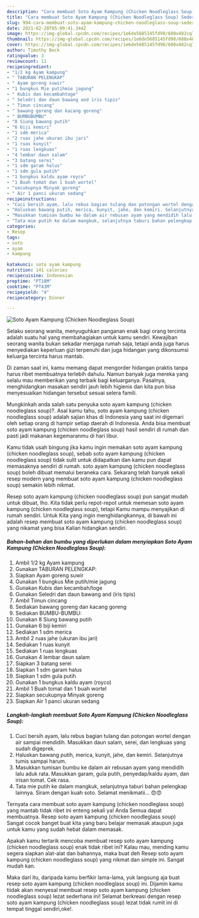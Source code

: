 ```yaml
---
description: "Cara membuat Soto Ayam Kampung (Chicken Noodleglass Soup) Sederhana dan Mudah Dibuat"
title: "Cara membuat Soto Ayam Kampung (Chicken Noodleglass Soup) Sederhana dan Mudah Dibuat"
slug: 994-cara-membuat-soto-ayam-kampung-chicken-noodleglass-soup-sederhana-dan-mudah-dibuat
date: 2021-02-20T05:09:41.344Z
image: https://img-global.cpcdn.com/recipes/1e6de5685145fd98/680x482cq70/soto-ayam-kampung-chicken-noodleglass-soup-foto-resep-utama.jpg
thumbnail: https://img-global.cpcdn.com/recipes/1e6de5685145fd98/680x482cq70/soto-ayam-kampung-chicken-noodleglass-soup-foto-resep-utama.jpg
cover: https://img-global.cpcdn.com/recipes/1e6de5685145fd98/680x482cq70/soto-ayam-kampung-chicken-noodleglass-soup-foto-resep-utama.jpg
author: Timothy Beck
ratingvalue: 3
reviewcount: 11
recipeingredient:
- "1/2 kg Ayam kampung"
- " TABURAN PELENGKAP"
- " Ayam goreng suwir"
- "1 bungkus Mie putihmie jagung"
- " Kubis dan kecambahtoge"
- " Seledri dan daun bawang and iris tipis"
- " Timun cincang"
- " bawang goreng dan kacang goreng"
- " BUMBUBUMBU"
- "8 Siung bawang putih"
- "6 biji kemiri"
- "1 sdm merica"
- "2 ruas jahe ukuran ibu jari"
- "1 ruas kunyit"
- "1 ruas lengkuas"
- "4 lembar daun salam"
- "3 batang serei"
- "1 sdm garam halus"
- "1 sdm gula putih"
- "1 bungkus kaldu ayam royco"
- "1 Buah tomat dan 1 buah wortel"
- "secukupnya Minyak goreng"
- " Air 1 panci ukuran sedang"
recipeinstructions:
- "Cuci bersih ayam, lalu rebus bagian tulang dan potongan wortel dengan air sampai mendidih. Masukkan daun salam, serei, dan lengkuas yang sudah digeprek."
- "Haluskan bawang putih, merica, kunyit, jahe, dan kemiri. Selanjutnya tumis sampai harum."
- "Masukkan tumisan bumbu ke dalam air rebusan ayam yang mendidih lalu aduk rata. Masukkan garam, gula putih, penyedap/kaldu ayam, dan irisan tomat. Cek rasa."
- "Tata mie putih ke dalam mangkuk, selanjutnya taburi bahan pelengkap lainnya. Siram dengan kuah soto. Selamat menikmatii... 😍😍"
categories:
- Resep
tags:
- soto
- ayam
- kampung

katakunci: soto ayam kampung 
nutrition: 141 calories
recipecuisine: Indonesian
preptime: "PT18M"
cooktime: "PT43M"
recipeyield: "4"
recipecategory: Dinner

---
```



![Soto Ayam Kampung (Chicken Noodleglass Soup)](https://img-global.cpcdn.com/recipes/1e6de5685145fd98/680x482cq70/soto-ayam-kampung-chicken-noodleglass-soup-foto-resep-utama.jpg)

Selaku seorang wanita, menyuguhkan panganan enak bagi orang tercinta adalah suatu hal yang membahagiakan untuk kamu sendiri. Kewajiban seorang  wanita bukan sekadar menjaga rumah saja, tetapi anda juga harus menyediakan keperluan gizi terpenuhi dan juga hidangan yang dikonsumsi keluarga tercinta harus mantab.

Di zaman  saat ini, kamu memang dapat mengorder hidangan praktis tanpa harus ribet membuatnya terlebih dahulu. Namun banyak juga mereka yang selalu mau memberikan yang terbaik bagi keluarganya. Pasalnya, menghidangkan masakan sendiri jauh lebih higienis dan kita pun bisa menyesuaikan hidangan tersebut sesuai selera famili. 



Mungkinkah anda salah satu penyuka soto ayam kampung (chicken noodleglass soup)?. Asal kamu tahu, soto ayam kampung (chicken noodleglass soup) adalah sajian khas di Indonesia yang saat ini digemari oleh setiap orang di hampir setiap daerah di Indonesia. Anda bisa membuat soto ayam kampung (chicken noodleglass soup) hasil sendiri di rumah dan pasti jadi makanan kegemaranmu di hari libur.

Kamu tidak usah bingung jika kamu ingin memakan soto ayam kampung (chicken noodleglass soup), sebab soto ayam kampung (chicken noodleglass soup) tidak sulit untuk didapatkan dan kamu pun dapat memasaknya sendiri di rumah. soto ayam kampung (chicken noodleglass soup) boleh dibuat memalui beraneka cara. Sekarang telah banyak sekali resep modern yang membuat soto ayam kampung (chicken noodleglass soup) semakin lebih nikmat.

Resep soto ayam kampung (chicken noodleglass soup) pun sangat mudah untuk dibuat, lho. Kita tidak perlu repot-repot untuk memesan soto ayam kampung (chicken noodleglass soup), tetapi Kamu mampu menyajikan di rumah sendiri. Untuk Kita yang ingin menghidangkannya, di bawah ini adalah resep membuat soto ayam kampung (chicken noodleglass soup) yang nikamat yang bisa Kalian hidangkan sendiri.

<!--inarticleads1-->

##### Bahan-bahan dan bumbu yang diperlukan dalam menyiapkan Soto Ayam Kampung (Chicken Noodleglass Soup):

1. Ambil 1/2 kg Ayam kampung
1. Gunakan  TABURAN PELENGKAP:
1. Siapkan  Ayam goreng suwir
1. Gunakan 1 bungkus Mie putih/mie jagung
1. Gunakan  Kubis dan kecambah/toge
1. Gunakan  Seledri dan daun bawang and (iris tipis)
1. Ambil  Timun cincang
1. Sediakan  bawang goreng dan kacang goreng
1. Sediakan  BUMBU-BUMBU:
1. Gunakan 8 Siung bawang putih
1. Gunakan 6 biji kemiri
1. Sediakan 1 sdm merica
1. Ambil 2 ruas jahe (ukuran ibu jari)
1. Sediakan 1 ruas kunyit
1. Sediakan 1 ruas lengkuas
1. Gunakan 4 lembar daun salam
1. Siapkan 3 batang serei
1. Siapkan 1 sdm garam halus
1. Siapkan 1 sdm gula putih
1. Gunakan 1 bungkus kaldu ayam (royco)
1. Ambil 1 Buah tomat dan 1 buah wortel
1. Siapkan secukupnya Minyak goreng
1. Siapkan  Air 1 panci ukuran sedang




<!--inarticleads2-->

##### Langkah-langkah membuat Soto Ayam Kampung (Chicken Noodleglass Soup):

1. Cuci bersih ayam, lalu rebus bagian tulang dan potongan wortel dengan air sampai mendidih. Masukkan daun salam, serei, dan lengkuas yang sudah digeprek.
1. Haluskan bawang putih, merica, kunyit, jahe, dan kemiri. Selanjutnya tumis sampai harum.
1. Masukkan tumisan bumbu ke dalam air rebusan ayam yang mendidih lalu aduk rata. Masukkan garam, gula putih, penyedap/kaldu ayam, dan irisan tomat. Cek rasa.
1. Tata mie putih ke dalam mangkuk, selanjutnya taburi bahan pelengkap lainnya. Siram dengan kuah soto. Selamat menikmatii... 😍😍




Ternyata cara membuat soto ayam kampung (chicken noodleglass soup) yang mantab tidak ribet ini enteng sekali ya! Anda Semua dapat membuatnya. Resep soto ayam kampung (chicken noodleglass soup) Sangat cocok banget buat kita yang baru belajar memasak ataupun juga untuk kamu yang sudah hebat dalam memasak.

Apakah kamu tertarik mencoba membuat resep soto ayam kampung (chicken noodleglass soup) enak tidak ribet ini? Kalau mau, mending kamu segera siapkan alat-alat dan bahannya, maka buat deh Resep soto ayam kampung (chicken noodleglass soup) yang nikmat dan simple ini. Sangat mudah kan. 

Maka dari itu, daripada kamu berfikir lama-lama, yuk langsung aja buat resep soto ayam kampung (chicken noodleglass soup) ini. Dijamin kamu tiidak akan menyesal membuat resep soto ayam kampung (chicken noodleglass soup) lezat sederhana ini! Selamat berkreasi dengan resep soto ayam kampung (chicken noodleglass soup) lezat tidak rumit ini di tempat tinggal sendiri,oke!.

